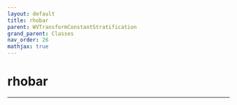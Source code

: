 ```yaml
---
layout: default
title: rhobar
parent: WVTransformConstantStratification
grand_parent: Classes
nav_order: 26
mathjax: true
---
```


#  rhobar




---

